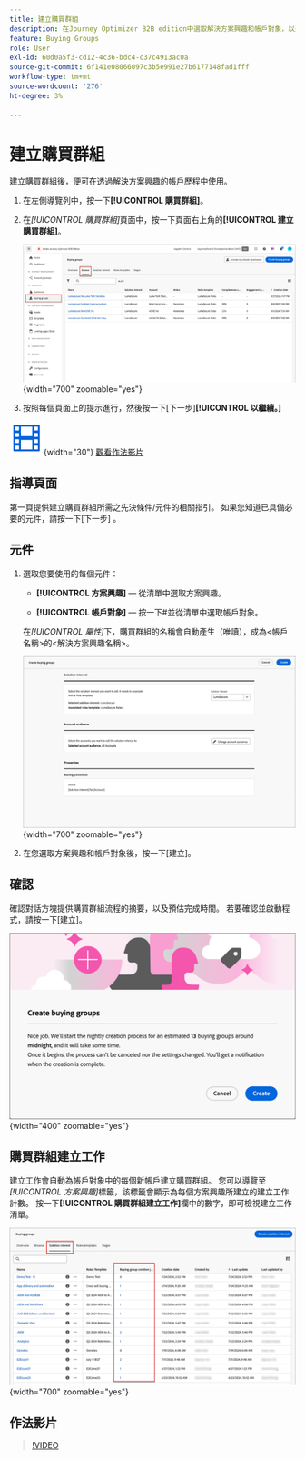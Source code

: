 ```yaml
---
title: 建立購買群組
description: 在Journey Optimizer B2B edition中選取解決方案興趣和帳戶對象，以進行自動行銷，藉此建立購買群組。
feature: Buying Groups
role: User
exl-id: 60d0a5f3-cd12-4c36-bdc4-c37c4913ac0a
source-git-commit: 6f141e08066097c3b5e991e27b6177148fad1fff
workflow-type: tm+mt
source-wordcount: '276'
ht-degree: 3%

---
```



# 建立購買群組

建立購買群組後，便可在透過[解決方案興趣](./solution-interests.md)的帳戶歷程中使用。

1. 在左側導覽列中，按一下&#x200B;**[!UICONTROL 購買群組]**。

1. 在&#x200B;_[!UICONTROL 購買群組]_&#x200B;頁面中，按一下頁面右上角的&#x200B;**[!UICONTROL 建立購買群組]**。

   ![按一下「建立購買群組」](./assets/buying-groups-create.png){width="700" zoomable="yes"}

1. 按照每個頁面上的提示進行，然後按一下[下一步]&#x200B;**[!UICONTROL 以繼續。]**

![影片](../../assets/do-not-localize/icon-video.svg){width="30"} [觀看作法影片](#how-to-video)

## 指導頁面

第一頁提供建立購買群組所需之先決條件/元件的相關指引。 如果您知道已具備必要的元件，請按一下[下一步] **&#x200B;**。

## 元件

1. 選取您要使用的每個元件：

   * **[!UICONTROL 方案興趣]** — 從清單中選取方案興趣。

   * **[!UICONTROL 帳戶對象]** — 按一下#並從清單中選取帳戶對象。

   在&#x200B;_[!UICONTROL 屬性]_&#x200B;下，購買群組的名稱會自動產生（唯讀），成為&lt;帳戶名稱>的&lt;解決方案興趣名稱>。

   ![按一下「建立購買群組」](./assets/buying-groups-create-components.png){width="700" zoomable="yes"}

1. 在您選取方案興趣和帳戶對象後，按一下[建立]。**&#x200B;**

## 確認

確認對話方塊提供購買群組流程的摘要，以及預估完成時間。 若要確認並啟動程式，請按一下[建立]。**&#x200B;**

![建立購買群組確認對話方塊](./assets/buying-groups-create-confirm.png){width="400" zoomable="yes"}

## 購買群組建立工作

建立工作會自動為帳戶對象中的每個新帳戶建立購買群組。 您可以導覽至&#x200B;_[!UICONTROL 方案興趣]_&#x200B;標籤，該標籤會顯示為每個方案興趣所建立的建立工作計數。 按一下&#x200B;**[!UICONTROL 購買群組建立工作]**&#x200B;欄中的數字，即可檢視建立工作清單。

![依方案興趣購買群組工作](./assets/solution-interest-buying-group-jobs.png){width="700" zoomable="yes"}

<!-- Other buying group activities:

Member of buying group.
Assign a member of the buying group.
Remove a member of the buying group. -->

## 作法影片

>[!VIDEO](https://video.tv.adobe.com/v/3433081/?learn=on)

